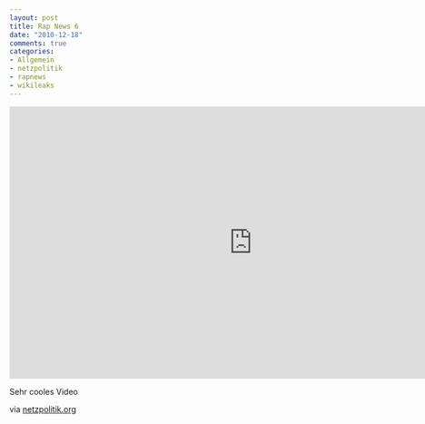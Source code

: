 ```yaml
--- 
layout: post
title: Rap News 6
date: "2010-12-18"
comments: true
categories: 
- Allgemein
- netzpolitik
- rapnews
- wikileaks
---
```

<iframe width="853" height="480" src="http://www.youtube-nocookie.com/embed/hl4NlA97GeQ" frameborder="0" allowfullscreen></iframe>

Sehr cooles Video

via <a href="http://www.netzpolitik.org/2010/rap-news-6-wikileaks-cablegate-the-truth-is-out-there" target="_blank">netzpolitik.org</a>
